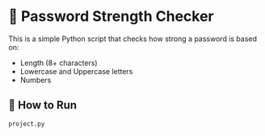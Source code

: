 # 🔐 Password Strength Checker

This is a simple Python script that checks how strong a password is based on:

- Length (8+ characters)
- Lowercase and Uppercase letters
- Numbers


## 🚀 How to Run

```bash
project.py
